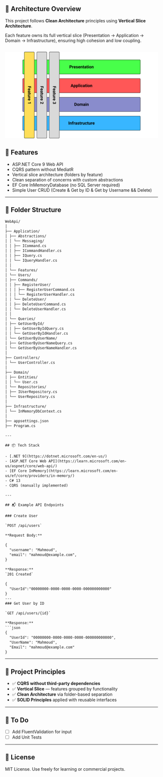 ## 🧱 Architecture Overview

This project follows **Clean Architecture** principles using **Vertical Slice Architecture**.

Each feature owns its full vertical slice (Presentation → Application → Domain → Infrastructure), ensuring high cohesion and low coupling.

![image alt](https://github.com/CoderMahmoud/CQRS-CleanArch-NoMediatR/blob/f561fb2241c5d9d832efec6076f60c34ba219b50/vertical_slice_architecture.png.png)
---

## 🚀 Features

- ASP.NET Core 9 Web API
- CQRS pattern without MediatR
- Vertical slice architecture (folders by feature)
- Clean separation of concerns with custom abstractions
- EF Core InMemoryDatabase (no SQL Server required)
- Simple User CRUD (Create & Get by ID & Get by Username && Delete)

---

## 📁 Folder Structure

```
WebApi/
│
├── Application/
│ ├── Abstractions/
│ │ └── Messaging/
│ │ ├── ICommand.cs
│ │ ├── ICommandHandler.cs
│ │ ├── IQuery.cs
│ │ └── IQueryHandler.cs
│ │
│ └── Features/
│ └── Users/
│ ├── Commands/
│ │ ├── RegisterUser/
│ │ │ ├── RegisterUserCommand.cs
│ │ │ └── RegisterUserHandler.cs
│ │ └── DeleteUser/
│ │ ├── DeleteUserCommand.cs
│ │ └── DeleteUserHandler.cs
│ │
│ └── Queries/
│ ├── GetUserById/
│ │ ├── GetUserByIdQuery.cs
│ │ └── GetUserByIdHandler.cs
│ └── GetUserByUserName/
│ ├── GetUserByUserNameQuery.cs
│ └── GetUserByUserNameHandler.cs
│
├── Controllers/
│ └── UserController.cs
│
├── Domain/
│ ├── Entities/
│ │ └── User.cs
│ └── Repositories/
│ ├── IUserRepository.cs
│ └── UserRepository.cs
│
├── Infrastructure/
│ └── InMemoryDbContext.cs
│
├── appsettings.json
├── Program.cs

---

## 📦 Tech Stack

- [.NET 9](https://dotnet.microsoft.com/en-us/)
- [ASP.NET Core Web API](https://learn.microsoft.com/en-us/aspnet/core/web-api/)
- [EF Core InMemory](https://learn.microsoft.com/en-us/ef/core/providers/in-memory/)
- C# 13
- CQRS (manually implemented)

---

## 📬 Example API Endpoints

### Create User

`POST /api/users`

**Request Body:**

{
  "username": "Mahmoud",
  "email": "mahmoud@example.com",
}

**Response:**
`201 Created`

{
  "UserId":"00000000-0000-0000-0000-000000000000"
}
---
### Get User by ID

`GET /api/users/{id}`

**Response:**
```json
{
  "UserId": "00000000-0000-0000-0000-000000000000",
  "UserName": "Mahmoud",
  "Email": "mahmoud@example.com"
}
```

---

## 🧰 Project Principles

- ✅ **CQRS without third-party dependencies**
- ✅ **Vertical Slice** — features grouped by functionality
- ✅ **Clean Architecture** via folder-based separation
- ✅ **SOLID Principles** applied with reusable interfaces

---

## 📌 To Do

- [ ] Add FluentValidation for input
- [ ] Add Unit Tests

---

## 📝 License

MIT License. Use freely for learning or commercial projects.

